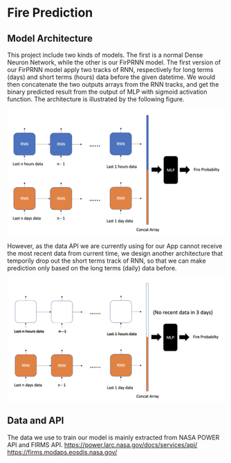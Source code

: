 # Fire Prediction

## Model Architecture
This project include two kinds of models. The first is a normal Dense Neuron Network, while the other is our FirPRNN model. The first version of our FirPRNN model apply two tracks of RNN, respectively for long terms (days) and short terms (hours) data before the given datetime. We would then concatenate the two outputs arrays from the RNN tracks, and get the binary predicted result from the output of MLP with sigmoid activation function. The architecture is illustrated by the following figure.  

![alt text](https://github.com/daniel0321forever/fire_prediction/blob/main/plots/FirPRNN.png)  

However, as the data API we are currently using for our App cannot receive the most recent data from current time, we design another architecture that temporily drop out the short terms track of RNN, so that we can make prediction only based on the long terms (daily) data before.  

![alt text](https://github.com/daniel0321forever/fire_prediction/blob/main/plots/normalRNN.png)  

## Data and API
The data we use to train our model is mainly extracted from NASA POWER API and FIRMS API.
https://power.larc.nasa.gov/docs/services/api/  
https://firms.modaps.eosdis.nasa.gov/
